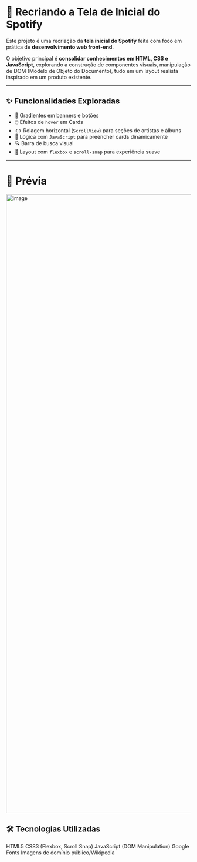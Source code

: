 # 🎵 Recriando a Tela de Inicial do Spotify 
Este projeto é uma recriação da **tela inicial do Spotify** feita com foco em prática de **desenvolvimento web front-end**.

O objetivo principal é **consolidar conhecimentos em HTML, CSS e JavaScript**, explorando a construção de componentes visuais, manipulação de DOM (Modelo de Objeto do Documento), tudo em um layout realista inspirado em um produto existente.

---

## ✨ Funcionalidades Exploradas

- 🎨 Gradientes em banners e botões
- 🖱️ Efeitos de `hover` em Cards
- ↔️ Rolagem horizontal (`ScrollView`) para seções de artistas e álbuns
- 🧠 Lógica com `JavaScript` para preencher cards dinamicamente
- 🔍 Barra de busca visual
- 📱 Layout com `flexbox` e `scroll-snap` para experiência suave

---
  
# 📸 Prévia
<img width="3024" height="1684" alt="image" src="https://github.com/user-attachments/assets/19a864e3-3a71-4c60-af89-3b7d1a0c5b21" />

## 🛠️ Tecnologias Utilizadas
HTML5
CSS3 (Flexbox, Scroll Snap)
JavaScript (DOM Manipulation)
Google Fonts
Imagens de domínio público/Wikipedia
